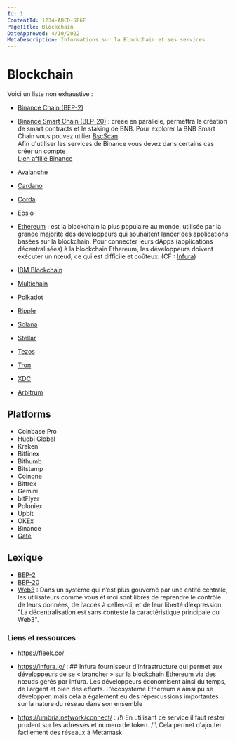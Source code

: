 ```yaml
---
Id: 1
ContentId: 1234-ABCD-5E6F
PageTitle: Blockchain
DateApproved: 4/10/2022
MetaDescription: Informations sur la Blockchain et ses services
---
```


# Blockchain

Voici un liste non exhaustive :

- [Binance Chain (BEP-2)](https://www.bnbchain.org/en)

- [Binance Smart Chain (BEP-20)](https://www.bnbchain.org/en/smartChain) : créee en parallèle, permettra la création de smart contracts et le staking de BNB. Pour explorer la BNB Smart Chain vous pouvez utilier [BscScan](https://bscscan.com/)  
Afin d'utiliser les services de Binance vous devez dans certains cas créer un compte  
[Lien affilié Binance](https://accounts.binance.com/fr/register?ref=80142117)

- [Avalanche](https://www.avax.network/)
  
- [Cardano](https://cardano.org/)
  
- [Corda](https://www.corda.net/)
  
- [Eosio](https://eos.io/)
  
- [Ethereum](https://ethereum.org/fr/) :  est la blockchain la plus populaire au monde, utilisée par la grande majorité des développeurs qui souhaitent lancer des applications basées sur la blockchain. Pour connecter leurs dApps (applications décentralisées) à la blockchain Ethereum, les développeurs doivent exécuter un nœud, ce qui est difficile et coûteux. (CF : [Infura](##infura))
  
- [IBM Blockchain](https://www.ibm.com/blockchain)
- [Multichain](https://multichain.xyz/)
- [Polkadot](https://polkadot.network/)
- [Ripple](https://ripple.com/)
- [Solana](https://solana.com/)
- [Stellar](https://www.stellar.org/)
- [Tezos](https://tezos.com/)
- [Tron](https://tron.network/)
- [XDC](https://www.xdc.org/)

- [Arbitrum](https://arbitrum.io/)
 
## Platforms

- Coinbase Pro
- Huobi Global
- Kraken
- Bitfinex
- Bithumb
- Bitstamp
- Coinone
- Bittrex
- Gemini
- bitFlyer
- Poloniex
- Upbit
- OKEx
- Binance
- [Gate](https://gate.io)


## Lexique

- [BEP-2](https://academy.binance.com/en/glossary/bep-2)
- [BEP-20](https://academy.binance.com/fr/glossary/bep-20)
- [Web3](https://ethereum.org/fr/web3/) : Dans un système qui n’est plus gouverné par une entité centrale, les utilisateurs comme vous et moi sont libres de reprendre le contrôle de leurs données, de l’accès à celles-ci, et de leur liberté d’expression. "La décentralisation est sans conteste la caractéristique principale du Web3".

### Liens et ressources

- https://fleek.co/
 
- https://infura.io/ : ## Infura fournisseur d’infrastructure qui permet aux développeurs de se « brancher » sur la blockchain Ethereum via des nœuds gérés par Infura. Les développeurs économisent ainsi du temps, de l’argent et bien des efforts. L’écosystème Ethereum a ainsi pu se développer, mais cela a également eu des répercussions importantes sur la nature du réseau dans son ensemble
  
- https://umbria.network/connect/ : /!\ En utilisant ce service il faut rester prudent sur les adresses et numero de token. /!\ Cela permet d'ajouter facilement des réseaux à Metamask